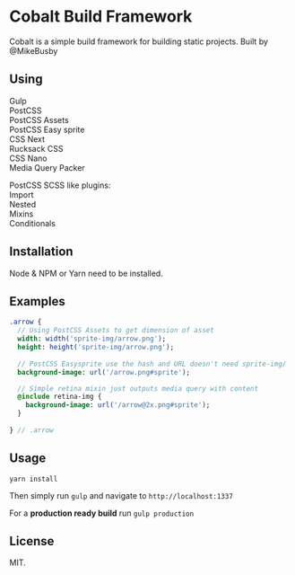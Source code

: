 # Cobalt Build Framework

Cobalt is a simple build framework for building static projects. Built by @MikeBusby

## Using

Gulp  
PostCSS  
PostCSS Assets  
PostCSS Easy sprite  
CSS Next  
Rucksack CSS  
CSS Nano  
Media Query Packer  

PostCSS SCSS like plugins:  
  Import  
  Nested  
  Mixins  
  Conditionals  

## Installation

Node & NPM or Yarn need to be installed.

## Examples

```sass
.arrow {
  // Using PostCSS Assets to get dimension of asset
  width: width('sprite-img/arrow.png');
  height: height('sprite-img/arrow.png');
  
  // PostCSS Easysprite use the hash and URL doesn't need sprite-img/
  background-image: url('/arrow.png#sprite');

  // Simple retina mixin just outputs media query with content
  @include retina-img {
    background-image: url('/arrow@2x.png#sprite');
  }
  
} // .arrow
```

## Usage

```yarn install```

Then simply run ```gulp``` and navigate to ```http://localhost:1337```

For a **production ready build** run ```gulp production```

## License

MIT.
